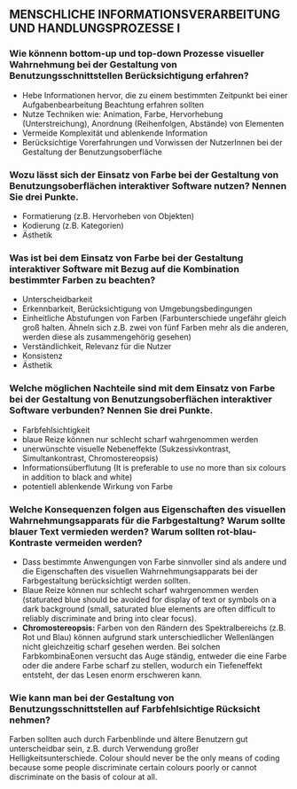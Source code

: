 ## MENSCHLICHE INFORMATIONSVERARBEITUNG UND HANDLUNGSPROZESSE I

### Wie könnenn bottom-up und top-down Prozesse visueller Wahrnehmung bei der Gestaltung von Benutzungsschnittstellen Berücksichtigung erfahren?
- Hebe Informationen hervor, die zu einem bestimmten Zeitpunkt bei einer Aufgabenbearbeitung Beachtung erfahren sollten
- Nutze Techniken wie: Animation, Farbe, Hervorhebung (Unterstreichung), Anordnung (Reihenfolgen, Abstände) von Elementen
- Vermeide Komplexität und ablenkende Information
- Berücksichtige Vorerfahrungen und Vorwissen der NutzerInnen bei der Gestaltung der Benutzungsoberfläche

### Wozu lässt sich der Einsatz von Farbe bei der Gestaltung von Benutzungsoberflächen interaktiver Software nutzen? Nennen Sie drei Punkte.
- Formatierung (z.B. Hervorheben von Objekten)
- Kodierung (z.B. Kategorien)
- Ästhetik

### Was ist bei dem Einsatz von Farbe bei der Gestaltung interaktiver Software mit Bezug auf die Kombination bestimmter Farben zu beachten?
- Unterscheidbarkeit
- Erkennbarkeit, Berücksichtigung von Umgebungsbedingungen
- Einheitliche Abstufungen von Farben (Farbunterschiede ungefähr gleich groß halten. Ähneln sich z.B. zwei von fünf Farben mehr als die anderen, werden diese als zusammengehörig gesehen)
- Verständlichkeit, Relevanz für die Nutzer
- Konsistenz
- Ästhetik

### Welche möglichen Nachteile sind mit dem Einsatz von Farbe bei der Gestaltung von Benutzungsoberflächen interaktiver Software verbunden? Nennen Sie drei Punkte.
- Farbfehlsichtigkeit
- blaue Reize können nur schlecht scharf wahrgenommen werden
- unerwünschte visuelle Nebeneffekte (Sukzessivkontrast, Simultankontrast, Chromostereopsis)
- Informationsüberflutung (It is preferable to use no more than six colours in addition to black and white)
- potentiell ablenkende Wirkung von Farbe

### Welche Konsequenzen folgen aus Eigenschaften des visuellen Wahrnehmungsapparats für die Farbgestaltung? Warum sollte blauer Text vermieden werden? Warum sollten rot-blau-Kontraste vermeiden werden?
- Dass bestimmte Anwengungen von Farbe sinnvoller sind als andere und die Eigenschaften des visuellen Wahrnehmungsapparats bei der Farbgestaltung berücksichtigt werden sollten.
- Blaue Reize können nur schlecht scharf wahrgenommen werden (staturated blue should be avoided for display of text or symbols on a dark background (small, saturated blue elements are often difficult to reliably discriminate and bring into clear focus).
- **Chromostereopsis:** Farben von den Rändern des Spektralbereichs (z.B. Rot und Blau) können aufgrund stark unterschiedlicher Wellenlängen nicht gleichzeitig scharf gesehen werden. Bei solchen FarbkombinaEonen versucht das Auge ständig, entweder die eine Farbe oder die andere Farbe scharf zu stellen, wodurch ein Tiefeneffekt entsteht, der das Lesen enorm erschweren kann.

### Wie kann man bei der Gestaltung von Benutzungsschnittstellen auf Farbfehlsichtige Rücksicht nehmen?
Farben sollten auch durch Farbenblinde und ältere Benutzern gut unterscheidbar sein, z.B. durch Verwendung großer Helligkeitsunterschiede. 
Colour should never be the only means of coding because some people discriminate certain colours poorly or cannot discriminate on the basis of colour at all.
